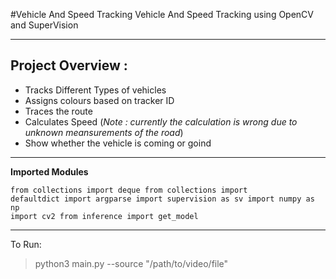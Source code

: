 #Vehicle And Speed Tracking
Vehicle And Speed Tracking using OpenCV and SuperVision<br>


-----
## Project Overview :
- Tracks Different Types of vehicles
- Assigns colours based on tracker ID
- Traces the route
- Calculates Speed (*Note : currently the calculation is wrong due to unknown meansurements of the road*)
- Show whether the vehicle is coming or goind

------
**Imported Modules**

<code>from collections import deque
from collections import defaultdict
import argparse
import supervision as sv
import numpy as np
import cv2
from inference import get_model
</code>

----
To Run:

> python3 main.py --source "/path/to/video/file"
